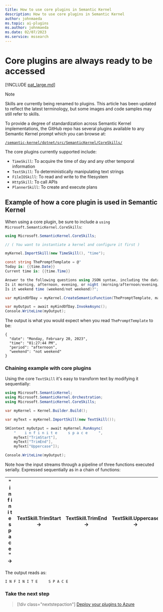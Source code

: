```yaml
---
title: How to use core plugins in Semantic Kernel
description: How to use core plugins in Semantic Kernel
author: johnmaeda
ms.topic: ai-plugins
ms.author: johnmaeda
ms.date: 02/07/2023
ms.service: mssearch
---
```

# Core plugins are always ready to be accessed

[!INCLUDE [pat_large.md](../includes/pat_large.md)]


> [!Note]
> Skills are currently being renamed to plugins. This article has been updated to reflect the latest terminology, but some images and code samples may still refer to skills.

To provide a degree of standardization across Semantic Kernel implementations, the GitHub repo has several plugins available to any Semantic Kernel prompt which you can browse at:

[`/semantic-kernel/dotnet/src/SemanticKernel/CoreSkills/`](https://github.com/microsoft/semantic-kernel/tree/main/dotnet/src/SemanticKernel/CoreSkills)


The core plugins currently supported include:

* `TimeSkill`: To acquire the time of day and any other temporal information
* `TextSkill`: To deterministically manipulating text strings
* `FileIOSkill`: To read and write to the filesystem
* `HttpSkill`: To call APIs
* `PlannerSkill`: To create and execute plans

## Example of how a core plugin is used in Semantic Kernel

When using a core plugin, be sure to include a `using Microsoft.SemanticKernel.CoreSkills`:

```csharp
using Microsoft.SemanticKernel.CoreSkills;

// ( You want to instantiate a kernel and configure it first )

myKernel.ImportSkill(new TimeSkill(), "time");

const string ThePromptTemplate = @"
Today is: {{time.Date}}
Current time is: {{time.Time}}

Answer to the following questions using JSON syntax, including the data used.
Is it morning, afternoon, evening, or night (morning/afternoon/evening/night)?
Is it weekend time (weekend/not weekend)?";

var myKindOfDay = myKernel.CreateSemanticFunction(ThePromptTemplate, maxTokens: 150);

var myOutput = await myKindOfDay.InvokeAsync();
Console.WriteLine(myOutput);
```

The output is what you would expect when you read `ThePromptTemplate` to be:

```resulting-output
{
  "date": "Monday, February 20, 2023",
  "time": "01:27:44 PM",
  "period": "afternoon",
  "weekend": "not weekend"
}
```

### Chaining example with core plugins

Using the core `TextSkill` it's easy to transform text by modifying it sequentially:

```csharp
using Microsoft.SemanticKernel;
using Microsoft.SemanticKernel.Orchestration;
using Microsoft.SemanticKernel.CoreSkills;

var myKernel = Kernel.Builder.Build();

var myText = myKernel.ImportSkill(new TextSkill());

SKContext myOutput = await myKernel.RunAsync(
    "    i n f i n i t e     s p a c e     ",
    myText["TrimStart"],
    myText["TrimEnd"],
    myText["Uppercase"]);

Console.WriteLine(myOutput);
```

Note how the input streams through a pipeline of three functions executed serially. Expressed sequentially as in a chain of functions:

| "   i n f i n i t e    s p a c e    " → | TextSkill.TrimStart → | TextSkill.TrimEnd → | TextSkill.Uppercase → |
|---|---|---|---|

The output reads as:

`I N F I N I T E     S P A C E`

### Take the next step

> [!div class="nextstepaction"]
> [Deploy your plugins to Azure](../deploy/deploy-to-azure.md)
